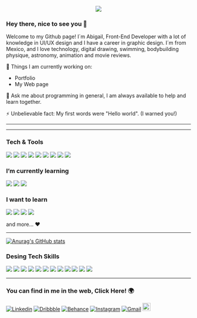 <p align="center"><img src="https://i.imgur.com/A6bWGFl.gif"/></p>

### Hey there, nice to see you 🌻
Welcome to my Github page!
I´m Abigail, Front-End Developer with a lot of knowledge in UI/UX design and I have a career in graphic design.
I´m from Mexico, and I love technology, digital drawing, swimming, bodybuilding physique, astronomy, animation and movie reviews.

🌱 Things I am currently working on:
- Portfolio
- My Web page


💬 Ask me about programming in general, I am always available to help and learn together.

⚡ Unbelievable fact: My first words were "Hello world". (I warned you!)

---
---

### Tech & Tools 
<img src = "https://img.shields.io/badge/-HTML5-E34F26?style=flat&logo=html5&logoColor=white"> <img src = "https://img.shields.io/badge/-CSS3-1572B6?style=flat&logo=css3&logoColor=white">
<img src="https://img.shields.io/badge/-JavaScript-eed718?style=flat&logo=javascript&logoColor=ffffff">
<img src="https://img.shields.io/badge/-Firebase-FFA611?style=flat&logo=firebase&logoColor=FFFFFF">
<img src="http://img.shields.io/badge/-Git-F1502F?style=flat&logo=git&logoColor=FFFFFF">
<img src="http://img.shields.io/badge/-Github-000000?style=flat&logo=github&logoColor=FFFFFF">
<img src="http://img.shields.io/badge/-VS%20Code-007ACC?style=flat&logo=visual%20studio%20code&logoColor=white">
<img src="https://img.shields.io/badge/-Jest-ff69b4?style=flat&logo=Jest&logoColor=white">
<img src="https://img.shields.io/badge/-Agile_Methodology-red?style=flat">


### I’m currently learning
<img src="https://img.shields.io/badge/-Sass-cc6699?style=flat&logo=sass&logoColor=ffffff"> <img src="https://img.shields.io/badge/-Bootstrap-563D7C?style=flat&logo=bootstrap&logoColor=white">
<img src="https://img.shields.io/badge/-React-000000?style=flat&logo=react&logoColor=00c8ff">

### I want to learn
<img src="https://img.shields.io/badge/-Python-1572B6?style=flat&logo=python&logoColor=white"> <img src="https://img.shields.io/badge/-MongoDB-4DB33D?style=flat&logo=mongodb&logoColor=FFFFFF">
<img src="https://img.shields.io/badge/-Kotlin-blue?style=flat&logo=Kotlin&logoColor=white">
<img src="https://img.shields.io/badge/-Swift-orange?style=flat&logo=Swift&logoColor=white">

and more... ♥

---

[![Anurag's GitHub stats](https://github-readme-stats.vercel.app/api?username=PolarisSchulz)](https://github.com/anuraghazra/github-readme-stats)

### Desing Tech Skills

<img src="https://img.shields.io/badge/-Adobe_Photoshop-black?style=flat&logo=AdobePhotoshop&logoColor=white"> <img src="https://img.shields.io/badge/-Adobe_Illustrator-black?style=flat&logo=Adobeillustrator&logoColor=white">
<img src="https://img.shields.io/badge/-Adobe_Lightroom-black?style=flat&logo=Adobelightroom&logoColor=white">
<img src="https://img.shields.io/badge/-Adobe_InDesing-black?style=flat&logo=AdobeinDesign&logoColor=white">
<img src="https://img.shields.io/badge/-Adobe_Premiere_Pro-black?style=flat&logo=Adobepremierepro&logoColor=white">
<img src="https://img.shields.io/badge/-Adobe_After_Effects-black?style=flat&logo=Adobeaftereffects&logoColor=white">
<img src="https://img.shields.io/badge/-Adobe_Media-black?style=flat&logo=Adobemedia&logoColor=white">
<img src="https://img.shields.io/badge/-Adobe_Audition-black?style=flat&logo=Adobeaudition&logoColor=white">
<img src="https://img.shields.io/badge/-Adobe_XD-black?style=flat&logo=AdobexD&logoColor=white">
<img src="https://img.shields.io/badge/-Blender-black?style=flat&logo=Blender&logoColor=white">
<img src="https://img.shields.io/badge/-Cinema_4D-black?style=flat&logo=Cinema4d&logoColor=white">
<img src="https://img.shields.io/badge/-OBS_Studio-black?style=flat&logo=Obsstudio&logoColor=white">

---

### You can find in me in the web, Click Here! 🌍

[![Linkedin](https://img.shields.io/badge/-LinkedIn-blue?style=flat&logo=Linkedin&logoColor=white)](https://www.linkedin.com/in/abigaildgworks/)
[![Dribbble](https://img.shields.io/badge/-Dribbble-ff69b4?style=flat&logo=Dribbble&logoColor=white)](https://dribbble.com/abigaildgworks/about)
[![Behance](https://img.shields.io/badge/-Behance-blue?style=flat&logo=Behance&logoColor=white)](https://www.behance.net/abigailpena2)
[![Instagram](https://img.shields.io/badge/-Instagram-c13584?style=flat&labelColor=c13584&logo=instagram&logoColor=white)](https://www.instagram.com/abigaildgworks/)
[![Gmail](https://img.shields.io/badge/-Gmail-c14438?style=flat&logo=Gmail&logoColor=white)](mailto:abigaildgworks@gmail.com)
[<img src="https://img.shields.io/github/followers/PolarisSchulz?label=follow&style=social" height="22" title="Follow me" />](https://github.com/PolarisSchulz) 

